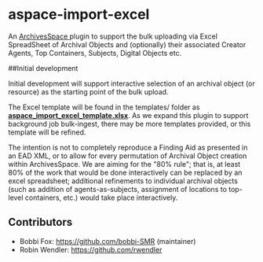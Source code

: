 # aspace-import-excel
An [ArchivesSpace ](http://archivesspace.org/ "ArchivesSpace") plugin to support the bulk uploading via Excel SpreadSheet of Archival Objects and (optionally) their associated Creator Agents, Top Containers, Subjects, Digital Objects etc.

##Initial development

Initial development will support interactive selection of an archival object (or resource) as the starting point of the bulk upload.  

The Excel template will be found in the templates/ folder as [**aspace_import_excel_template.xlsx**](/aspace_import_excel_template.xlsx).  As we expand this plugin to support background job bulk-ingest, there may be more templates provided, or this template will be refined.

The intention is not to completely reproduce a Finding Aid as presented in an EAD XML, or to allow for every permutation of Archival Object creation within ArchivesSpace.  We are aiming for the "80% rule"; that is, at least 80% of the work that would be done interactively can be replaced by an excel spreadsheet; additional refinements to individual archival objects (such as addition of agents-as-subjects, assignment of locations to top-level containers, etc.) would take place interactively.



## Contributors

* Bobbi Fox: https://github.com/bobbi-SMR (maintainer)
* Robin Wendler: https://github.com/rwendler

